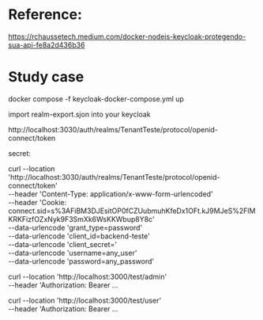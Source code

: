 # Reference:
  https://rchaussetech.medium.com/docker-nodejs-keycloak-protegendo-sua-api-fe8a2d436b36

# Study case
  docker compose -f keycloak-docker-compose.yml up

import realm-export.sjon into your keycloak

http://localhost:3030/auth/realms/TenantTeste/protocol/openid-connect/token

secret:
  <Get Secret inside admin keycloak>


curl --location 'http://localhost:3030/auth/realms/TenantTeste/protocol/openid-connect/token' \
--header 'Content-Type: application/x-www-form-urlencoded' \
--header 'Cookie: connect.sid=s%3AFiBM3DJEsitOP0fCZUubmuhKfeDx1OFt.kJ9MJeS%2FlMKRKFizfOZxNyk9F3SmXk6WsKKWbup8Y8c' \
--data-urlencode 'grant_type=password' \
--data-urlencode 'client_id=backend-teste' \
--data-urlencode 'client_secret=<Get Secret inside admin keycloak>' \
--data-urlencode 'username=any_user' \
--data-urlencode 'password=any_password'

curl --location 'http://localhost:3000/test/admin' \
--header 'Authorization: Bearer ...

curl --location 'http://localhost:3000/test/user' \
--header 'Authorization: Bearer ...
